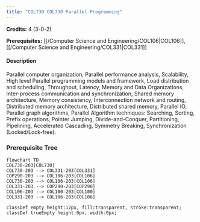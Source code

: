 ```yaml
---
title: "COL730 COL730 Parallel Programming"
---
```

**Credits:** 4 (3-0-2)

**Prerequisites:** [[/Computer Science and Engineering/COL106|COL106]], [[/Computer Science and Engineering/COL331|COL331]]

#### Description
Parallel computer organization, Parallel performance analysis, Scalability, High level Parallel programming models and framework, Load distribution and scheduling, Throughput, Latency, Memory and Data Organizations, Inter-process communication and synchronization, Shared memory architecture, Memory consistency, Interconnection network and routing, Distributed memory architecture, Distributed shared memory, Parallel IO, Parallel graph algorithms, Parallel Algorithm techniques: Searching, Sorting, Prefix operations, Pointer Jumping, Divide-and-Conquer, Partitioning, Pipelining, Accelerated Cascading, Symmetry Breaking, Synchronization (Locked/Lock-free).

### Prerequisite Tree

```mermaid
flowchart TD
COL730-203[COL730]
COL730-203 --> COL331-203[COL331]
COP290-203 --> COL106-203[COL106]
COL730-203 --> COL106-203[COL106]
COL331-203 --> COP290-203[COP290]
COL106-203 --> COL100-203[COL100]
COL331-203 --> COL106-203[COL106]

classDef empty height:17px, fill:transparent, stroke:transparent;
classDef trueEmpty height:0px, width:0px;
```